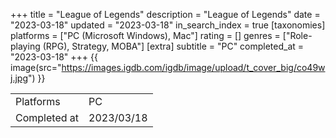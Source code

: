 +++
title = "League of Legends"
description = "League of Legends"
date = "2023-03-18"
updated = "2023-03-18"
in_search_index = true
[taxonomies]
platforms = ["PC (Microsoft Windows), Mac"]
rating = []
genres = ["Role-playing (RPG), Strategy, MOBA"]
[extra]
subtitle = "PC"
completed_at = "2023-03-18"
+++
{{ image(src="https://images.igdb.com/igdb/image/upload/t_cover_big/co49wj.jpg") }}

|              |            |
| ------------ | ---------- |
| Platforms    | PC |
| Completed at | 2023/03/18 |

